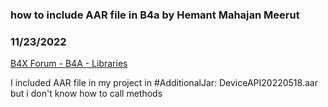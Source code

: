 ### how to include AAR file in B4a by Hemant Mahajan Meerut
### 11/23/2022
[B4X Forum - B4A - Libraries](https://www.b4x.com/android/forum/threads/144339/)

I included AAR file in my project in #AdditionalJar: DeviceAPI20220518.aar but i don't know how to call methods